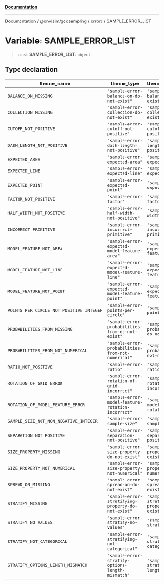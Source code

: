 [**Documentation**](../../../../README.md)

---

[Documentation](../../../../README.md) / [@envisim/geosampling](../../README.md) / [errors](../README.md) / SAMPLE_ERROR_LIST

# Variable: SAMPLE_ERROR_LIST

> `const` **SAMPLE_ERROR_LIST**: `object`

## Type declaration

| theme_name                                                                                   | theme_type                                         | theme_default_value                                |
| -------------------------------------------------------------------------------------------- | -------------------------------------------------- | -------------------------------------------------- |
| <a id="balance_on_missing"></a> `BALANCE_ON_MISSING`                                         | `"sample-error-balance-on-do-not-exist"`           | `'sample-error-balance-on-do-not-exist'`           |
| <a id="collection_missing"></a> `COLLECTION_MISSING`                                         | `"sample-error-collection-do-not-exist"`           | `'sample-error-collection-do-not-exist'`           |
| <a id="cutoff_not_positive"></a> `CUTOFF_NOT_POSITIVE`                                       | `"sample-error-cutoff-not-positive"`               | `'sample-error-cutoff-not-positive'`               |
| <a id="dash_length_not_positive"></a> `DASH_LENGTH_NOT_POSITIVE`                             | `"sample-error-dash-length-not-positive"`          | `'sample-error-dash-length-not-positive'`          |
| <a id="expected_area"></a> `EXPECTED_AREA`                                                   | `"sample-error-expected-area"`                     | `'sample-error-expected-area'`                     |
| <a id="expected_line"></a> `EXPECTED_LINE`                                                   | `"sample-error-expected-line"`                     | `'sample-error-expected-line'`                     |
| <a id="expected_point"></a> `EXPECTED_POINT`                                                 | `"sample-error-expected-point"`                    | `'sample-error-expected-point'`                    |
| <a id="factor_not_positive"></a> `FACTOR_NOT_POSITIVE`                                       | `"sample-error-factor"`                            | `'sample-error-factor'`                            |
| <a id="half_width_not_positive"></a> `HALF_WIDTH_NOT_POSITIVE`                               | `"sample-error-half-width-not-positive"`           | `'sample-error-half-width-not-positive'`           |
| <a id="incorrect_primitive"></a> `INCORRECT_PRIMITIVE`                                       | `"sample-error-incorrect-primitive"`               | `'sample-error-incorrect-primitive'`               |
| <a id="model_feature_not_area"></a> `MODEL_FEATURE_NOT_AREA`                                 | `"sample-error-expected-model-feature-area"`       | `'sample-error-expected-model-feature-area'`       |
| <a id="model_feature_not_line"></a> `MODEL_FEATURE_NOT_LINE`                                 | `"sample-error-expected-model-feature-line"`       | `'sample-error-expected-model-feature-line'`       |
| <a id="model_feature_not_point"></a> `MODEL_FEATURE_NOT_POINT`                               | `"sample-error-expected-model-feature-point"`      | `'sample-error-expected-model-feature-point'`      |
| <a id="points_per_circle_not_positive_integer"></a> `POINTS_PER_CIRCLE_NOT_POSITIVE_INTEGER` | `"sample-error-points-per-circle"`                 | `'sample-error-points-per-circle'`                 |
| <a id="probabilities_from_missing"></a> `PROBABILITIES_FROM_MISSING`                         | `"sample-error-probabilities-from-do-not-exist"`   | `'sample-error-probabilities-from-do-not-exist'`   |
| <a id="probabilities_from_not_numerical"></a> `PROBABILITIES_FROM_NOT_NUMERICAL`             | `"sample-error-probabilities-from-not-numerical"`  | `'sample-error-probabilities-from-not-numerical'`  |
| <a id="ratio_not_positive"></a> `RATIO_NOT_POSITIVE`                                         | `"sample-error-ratio"`                             | `'sample-error-ratio'`                             |
| <a id="rotation_of_grid_error"></a> `ROTATION_OF_GRID_ERROR`                                 | `"sample-error-rotation-of-grid-incorrect"`        | `'sample-error-rotation-of-grid-incorrect'`        |
| <a id="rotation_of_model_feature_error"></a> `ROTATION_OF_MODEL_FEATURE_ERROR`               | `"sample-error-model-feature-rotation-incorrect"`  | `'sample-error-model-feature-rotation-incorrect'`  |
| <a id="sample_size_not_non_negative_integer"></a> `SAMPLE_SIZE_NOT_NON_NEGATIVE_INTEGER`     | `"sample-error-sample-size"`                       | `'sample-error-sample-size'`                       |
| <a id="separation_not_positive"></a> `SEPARATION_NOT_POSITIVE`                               | `"sample-error-separation-not-positive"`           | `'sample-error-separation-not-positive'`           |
| <a id="size_property_missing"></a> `SIZE_PROPERTY_MISSING`                                   | `"sample-error-size-property-do-not-exist"`        | `'sample-error-size-property-do-not-exist'`        |
| <a id="size_property_not_numerical"></a> `SIZE_PROPERTY_NOT_NUMERICAL`                       | `"sample-error-size-property-not-numerical"`       | `'sample-error-size-property-not-numerical'`       |
| <a id="spread_on_missing"></a> `SPREAD_ON_MISSING`                                           | `"sample-error-spread-on-do-not-exist"`            | `'sample-error-spread-on-do-not-exist'`            |
| <a id="stratify_missing"></a> `STRATIFY_MISSING`                                             | `"sample-error-stratifying-property-do-not-exist"` | `'sample-error-stratifying-property-do-not-exist'` |
| <a id="stratify_no_values"></a> `STRATIFY_NO_VALUES`                                         | `"sample-error-stratify-no-values"`                | `'sample-error-stratify-no-values'`                |
| <a id="stratify_not_categorical"></a> `STRATIFY_NOT_CATEGORICAL`                             | `"sample-error-stratifying-not-categorical"`       | `'sample-error-stratifying-not-categorical'`       |
| <a id="stratify_options_length_mismatch"></a> `STRATIFY_OPTIONS_LENGTH_MISMATCH`             | `"sample-error-stratify-options-length-mismatch"`  | `'sample-error-stratify-options-length-mismatch'`  |
